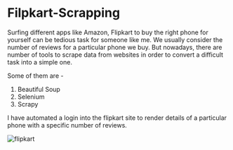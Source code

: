 # Filpkart-Scrapping


Surfing different apps like Amazon, Flipkart to buy the right phone for yourself can be tedious task for someone like me. We usually consider the number of reviews for a particular phone we buy. But nowadays, there are number of tools to scrape data from websites in order to convert a difficult task into a simple one.

Some of them are - 
1. Beautiful Soup
2. Selenium 
3. Scrapy

I have automated a login into the flipkart site to render details of a particular phone with a specific number of reviews.




![flipkart](https://user-images.githubusercontent.com/56337798/215659547-75779cb7-752c-4086-979b-269df2991c67.jpeg)


